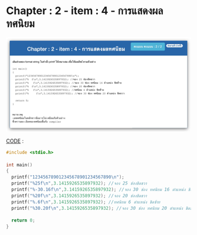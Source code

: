 # Chapter : 2 - item : 4 - การแสดงผลทศนิยม

![img](./assets/4.jpg)

[CODE][file] :
```c
#include <stdio.h>

int main()
{
  printf("123456789012345678901234567890\n");
  printf("%25f\n",3.1415926535897932); //จอง 25 ช่องชิดขวา
  printf("%-30.16f\n",3.1415926535897932); //จอง 30 ช่อง ทศนิยม 16 ตำแหน่ง ชิดซ้าย
  printf("%20f\n",3.1415926535897932); //จอง 20 ช่องชิดขวา
  printf("%.6f\n",3.1415926535897932); //ทศนิยม 6 ตำแหน่ง ชิดซ้าย
  printf("%30.20f\n",3.1415926535897932); //จอง 30 ช่อง ทศนิยม 20 ตำแหน่ง ชิดขวา
  
  return 0;
}
```

[file]: ./src/04.c
